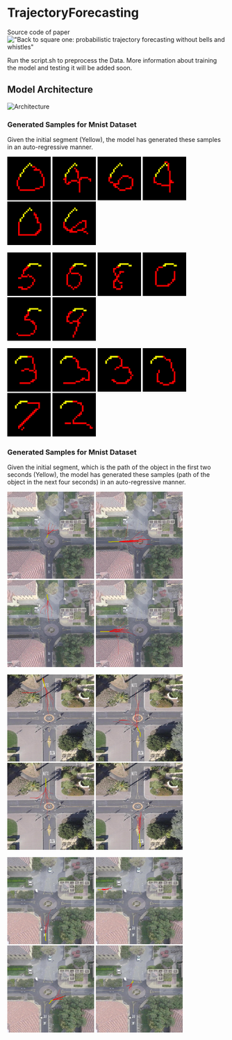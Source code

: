 # TrajectoryForecasting
Source code of paper !["Back to square one: probabilistic trajectory forecasting without bells and whistles"](https://arxiv.org/abs/1812.02984)

Run the script.sh to preprocess the Data.
More information about training the model and testing it will be added soon.

## Model Architecture
![Architecture](http://uupload.ir/files/qfyl_model.png)

### Generated Samples for Mnist Dataset
Given the initial segment (Yellow), the model has generated these samples in an auto-regressive manner.

![Row1c0](./Images/mnist/s1/(0).png)
![Row1c1](./Images/mnist/s1/(1).png)
![Row1c2](./Images/mnist/s1/(2).png)
![Row1c3](./Images/mnist/s1/(3).png)
![Row1c4](./Images/mnist/s1/(4).png)
![Row1c5](./Images/mnist/s1/(5).png)


![Row2c0](./Images/mnist/s2/(0).png)
![Row2c1](./Images/mnist/s2/(1).png)
![Row2c2](./Images/mnist/s2/(2).png)
![Row2c3](./Images/mnist/s2/(3).png)
![Row2c4](./Images/mnist/s2/(4).png)
![Row2c5](./Images/mnist/s2/(5).png)

![Row3c0](./Images/mnist/s3/(0).png)
![Row3c1](./Images/mnist/s3/(1).png)
![Row3c2](./Images/mnist/s3/(2).png)
![Row3c3](./Images/mnist/s3/(3).png)
![Row3c4](./Images/mnist/s3/(4).png)
![Row3c5](./Images/mnist/s3/(5).png)

### Generated Samples for Mnist Dataset
Given the initial segment, which is the path of the object in the first two seconds (Yellow), the model has generated these samples (path of the object in the next four seconds) in an auto-regressive manner.

![Row1c0](./Images/sdd/s1/(0).png)
![Row1c1](./Images/sdd/s1/(1).png)
![Row1c2](./Images/sdd/s1/(2).png)
![Row1c3](./Images/sdd/s1/(3).png)

![Row2c0](./Images/sdd/s2/(0).png)
![Row2c1](./Images/sdd/s2/(1).png)
![Row2c2](./Images/sdd/s2/(2).png)
![Row2c3](./Images/sdd/s2/(3).png)

![Row3c0](./Images/sdd/s3/(0).png)
![Row3c1](./Images/sdd/s3/(1).png)
![Row3c2](./Images/sdd/s3/(2).png)
![Row3c3](./Images/sdd/s3/(3).png)
